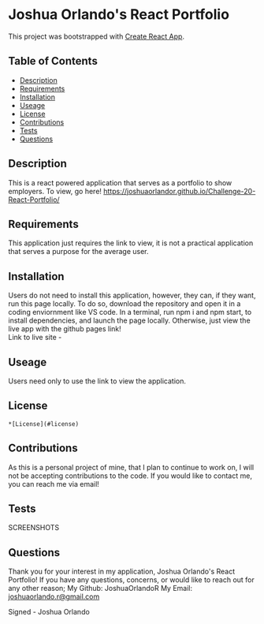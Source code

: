 
  # Joshua Orlando's React Portfolio
  This project was bootstrapped with [Create React App](https://github.com/facebook/create-react-app).
  
  ## Table of Contents 
  * [Description](#description) 
  * [Requirements](#requirements) 
  * [Installation](#installation) 
  * [Useage](#useage) 
  * [License](#license) 
  * [Contributions](#contributions)
  * [Tests](#tests) 
  * [Questions](#questions) 
 
  ## Description
  This is a react powered application that serves as a portfolio to show employers. To view, go here! https://joshuaorlandor.github.io/Challenge-20-React-Portfolio/ 

  ## Requirements
  This application just requires the link to view, it is not a practical application that serves a purpose for the average user. 

  ## Installation
  Users do not need to install this application, however, they can, if they want, run this page locally. To do so, download the repository and open it in a coding enviornment like VS code. In a terminal, run npm i and npm start, to install dependencies, and launch the page locally. Otherwise, just view the live app with the github pages link!
  <br>
  Link to live site - 

  ## Useage
  Users need only to use the link to view the application. 

  ## License 
  
    *[License](#license)

  ## Contributions
  As this is a personal project of mine, that I plan to continue to work on, I will not be accepting contributions to the code. If you would like to contact me, you can reach me via email! 

  ## Tests 
  SCREENSHOTS 

  ## Questions 
  Thank you for your interest in my application, Joshua Orlando's React Portfolio! 
  If you have any questions, concerns, or would like to reach out for any other reason;
  My Github: JoshuaOrlandoR
  My Email: joshuaorlando.r@gmail.com


  Signed - Joshua Orlando
